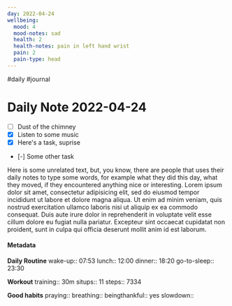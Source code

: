 ```yaml
---
day: 2022-04-24
wellbeing:
  mood: 4
  mood-notes: sad
  health: 2
  health-notes: pain in left hand wrist
  pain: 2
  pain-type: head
---
```

#daily #journal
# Daily Note 2022-04-24

- [ ] Dust of the chimney
- [x] Listen to some music
- [x] Here's a task, suprise
- [-] Some other task

Here is some unrelated text, but, you know, there are people that uses their daily notes to type some words, for example what they did this day, what they moved, if they encountered anything nice or interesting. Lorem ipsum dolor sit amet, consectetur adipisicing elit, sed do eiusmod tempor incididunt ut labore et dolore magna aliqua. Ut enim ad minim veniam, quis nostrud exercitation ullamco laboris nisi ut aliquip ex ea commodo consequat. Duis aute irure dolor in reprehenderit in voluptate velit esse cillum dolore eu fugiat nulla pariatur. Excepteur sint occaecat cupidatat non proident, sunt in culpa qui officia deserunt mollit anim id est laborum.

#### Metadata

**Daily Routine**
wake-up:: 07:53
lunch:: 12:00
dinner:: 18:20
go-to-sleep:: 23:30

**Workout**
training:: 30m
situps:: 11
steps:: 7334

**Good habits**
praying:: 
breathing:: 
beingthankful:: yes
slowdown:: 
